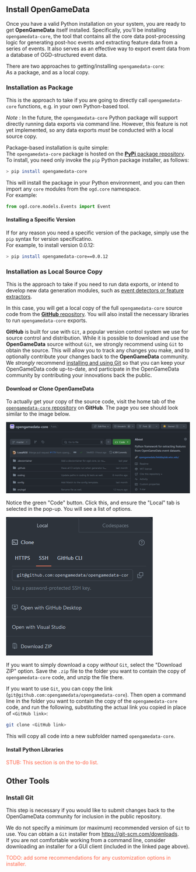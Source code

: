 ## Install OpenGameData

Once you have a valid Python installation on your system, you are ready to get **OpenGameData** itself installed.
Specifically, you'll be installing `opengamedata-core`, the tool that contains all the core data post-processing logic for generating post-hoc events and extracting feature data from a series of events.
It also serves as an effective way to export event data from a database of OGD-structured event data.

There are two approaches to getting/installing `opengamedata-core`:  
As a package, and as a local copy.

### Installation as Package

This is the approach to take if you are going to directly call `opengamedata-core` functions, e.g. in your own Python-based tool.

*Note* : In the future, the `opengamedata-core` Python package will support directly running data exports via command line. However, this feature is not yet implemented, so any data exports *must* be conducted with a local source copy.

Package-based installation is quite simple:  
The `opengamedata-core` package is hosted on the [**PyPi** package repository](https://pypi.org/project/opengamedata-core/).
To install, you need only invoke the `pip` Python package installer, as follows:

```bash
> pip install opengamedata-core
```

This will install the package in your Python environment, and you can then import any `core` modules from the `ogd.core` namespace.  
For example:

```python
from ogd.core.models.Events import Event
```

#### Installing a Specific Version

If for any reason you need a specific version of the package, simply use the `pip` syntax for version specificatino.  
For example, to install version 0.0.12:

```bash
> pip install opengamedata-core==0.0.12
```

### Installation as Local Source Copy

This is the approach to take if you need to run data exports, or intend to develop new data generation modules, such as [event detectors or feature extractors](../../03_detectors-and-features/index.rst).

In this case, you will get a local copy of the full `opengamedata-core` source code from the [**GitHub** repository](www.github.com/opengamedata/opengamedata-core).
You will also install the necessary libraries to run `opengamedata-core` exports.

**GitHub** is built for use with `Git`, a popular version control system we use for source control and distribution.
While it is possible to download and use the **OpenGameData** source without `Git`, we strongly recommend using `Git` to obtain the source.
This will allow you to track any changes you make, and to optionally contribute your changes back to the **OpenGameData** community.  
We *strongly* recommend [installing and using Git](#install-git) so that you can keep your OpenGameData code up-to-date, and participate in the OpenGameData community by contributing your innovations back the public.

#### Download or Clone OpenGameData

To actually get your copy of the source code, visit the home tab of the [`opengamedata-core` repository](www.github.com/opengamedata/opengamedata-core) on **GitHub**.
The page you see should look similar to the image below.

![GitHub interface for `opengamedata-core` repository](../../../assets/images/figures/ogd-core-github-main.png)

Notice the green "Code" button.
Click this, and ensure the "Local" tab is selected in the pop-up.
You will see a list of options.

![GitHub options for downloading `opengamedata-core`](../../../assets/images/figures/ogd-core-github-download-options.png)

If you want to simply download a copy *without* `Git`, select the "Download ZIP" option.
Save the `.zip` file to the folder you want to contain the copy of `opengamedata-core` code, and unzip the file there.

If you want to use `Git`, you can copy the link (`git@github.com:opengamedata/opengamedata-core`).
Then open a command line in the folder you want to contain the copy of the `opengamedata-core` code, and run the following, substituting the actual link you copied in place of `<GitHub link>`:

```bash
git clone <GitHub link>
```

This will copy all code into a new subfolder named `opengamedata-core`.

#### Install Python Libraries

<font style="color:tomato">STUB: This section is on the to-do list.</font>

## Other Tools

### Install Git

This step is necessary if you would like to submit changes back to the OpenGameData community for inclusion in the public repository.

We do not specify a minimum (or maximum) recommended version of `Git` to use.
You can obtain a `Git` installer from <https://git-scm.com/downloads>.  
If you are not comfortable working from a command line, consider downloading an installer for a GUI client (included in the linked page above).  

<font style='color:tomato'>TODO: add some recommendations for any customization options in installer.</font>  
